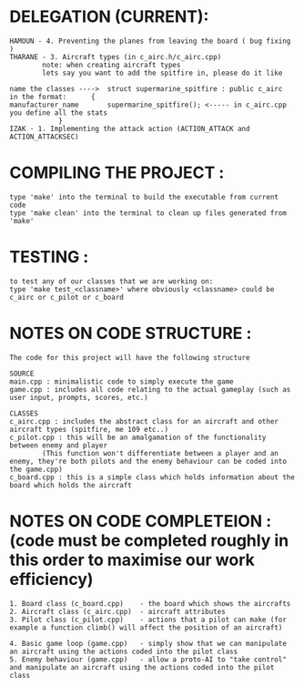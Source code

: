 # DELEGATION (CURRENT):
	HAMOUN - 4. Preventing the planes from leaving the board ( bug fixing )
	THARANE - 3. Aircraft types (in c_airc.h/c_airc.cpp)
			note: when creating aircraft types
			lets say you want to add the spitfire in, please do it like
			
	name the classes ---->	struct supermarine_spitfire : public c_airc
	in the format:		{
	manufacturer_name		supermarine_spitfire(); <----- in c_airc.cpp you define all the stats
				}
	IZAK - 1. Implementing the attack action (ACTION_ATTACK and ACTION_ATTACKSEC)
# COMPILING THE PROJECT : 
	type 'make' into the terminal to build the executable from current code
	type 'make clean' into the terminal to clean up files generated from 'make'
# TESTING :
	to test any of our classes that we are working on:
	type 'make test_<classname>' where obviously <classname> could be c_airc or c_pilot or c_board
# NOTES ON CODE STRUCTURE :
	The code for this project will have the following structure

	SOURCE
	main.cpp : minimalistic code to simply execute the game
	game.cpp : includes all code relating to the actual gameplay (such as user input, prompts, scores, etc.)

	CLASSES
	c_airc.cpp : includes the abstract class for an aircraft and other aircraft types (spitfire, me 109 etc..)
	c_pilot.cpp : this will be an amalgamation of the functionality between enemy and player
			(This function won't differentiate between a player and an enemy, they're both pilots and the enemy behaviour can be coded into the game.cpp)
	c_board.cpp : this is a simple class which holds information about the board which holds the aircraft
# NOTES ON CODE COMPLETEION : (code must be completed roughly in this order to maximise our work efficiency)
	1. Board class (c_board.cpp)	- the board which shows the aircrafts
	2. Aircraft class (c_airc.cpp)	- aircraft attributes
	3. Pilot class (c_pilot.cpp)	- actions that a pilot can make (for example a function climb() will affect the position of an aircraft)
	
	4. Basic game loop (game.cpp)	- simply show that we can manipulate an aircraft using the actions coded into the pilot class
	5. Enemy behaviour (game.cpp)	- allow a proto-AI to "take control" and manipulate an aircraft using the actions coded into the pilot class
